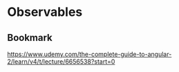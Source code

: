 # Observables

## Bookmark
https://www.udemy.com/the-complete-guide-to-angular-2/learn/v4/t/lecture/6656538?start=0




